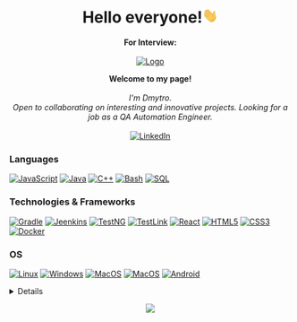 <h1 align="center">Hello everyone!<img src="https://github.com/Sainozhenko/sainozhenko/blob/main/238178097-766d336d-b87d-44ba-807c-c51de2bc6b4d.gif" width="28px" alt="👋"></h1>
<p align="center">
    <b>For Interview:</b><br><br>
    <a href="https://sainozhenko.github.io/frontend">
        <img width=75px height=75px src="https://encrypted-tbn0.gstatic.com/images?q=tbn:ANd9GcRBBDtC6A57UgqKjl3oBO1ToyCIpqzxFQhW8g&usqp=CAU" alt="Logo">
    </a>
</p>
<p align="center">
    <b>Welcome to my page!</b><br><br>
    <i>
        I'm Dmytro.<br>
        Open to collaborating on interesting and innovative projects.
         Looking for a job as a QA Automation Engineer.<br>
    </i><br>
    <a href="https://www.linkedin.com/in/sainozhenko">
        <img src="https://img.shields.io/badge/LinkedIn-blue?style=flat-square&logo=linkedin" alt="LinkedIn">
    </a>
</p>

### Languages
[![JavaScript](https://img.shields.io/badge/javascript-black?style=for-the-badge&logo=javascript)](https://github.com/sainozhenko)
[![Java](https://img.shields.io/badge/java-black?style=for-the-badge&logo=openjdk)](https://github.com/sainozhenko)
[![C++](https://img.shields.io/badge/c++-black?style=for-the-badge&logo=cplusplus)](https://github.com/sainozhenko)
[![Bash](https://img.shields.io/badge/bash-black?style=for-the-badge&logo=gnu-bash&logoColor=white)](https://github.com/sainozhenko)
[![SQL](https://img.shields.io/badge/sql-black?style=for-the-badge&logo=mysql)](https://github.com/sainozhenko)



### Technologies & Frameworks
[![Gradle](https://img.shields.io/badge/gradle-black?style=for-the-badge&logo=gradle)](https://github.com/sainozhenko)
[![Jeenkins](https://img.shields.io/badge/jenkins-black?style=for-the-badge&logo=jenkins)](https://github.com/sainozhenko)
[![TestNG](https://img.shields.io/badge/testng-black?style=for-the-badge&logo=testng)](https://github.com/sainozhenko)
[![TestLink](https://img.shields.io/badge/testlink-black?style=for-the-badge&logo=testlink)](https://github.com/sainozhenko)
[![React](https://img.shields.io/badge/react-black?style=for-the-badge&logo=react)](https://github.com/sainozhenko)
[![HTML5](https://img.shields.io/badge/html5-black?style=for-the-badge&logo=html5)](https://hub.docker.com/u/sainozhenko)
[![CSS3](https://img.shields.io/badge/css3-black?style=for-the-badge&logo=css3)](https://hub.docker.com/u/sainozhenko)
[![Docker](https://img.shields.io/badge/docker-black?style=for-the-badge&logo=docker)](https://hub.docker.com/u/sainozhenko)

### OS
[![Linux](https://img.shields.io/badge/linux-black?style=for-the-badge&logo=Linux)](https://github.com/sainozhenko)
[![Windows](https://img.shields.io/badge/Windows-black?style=for-the-badge&logo=Windows)](https://github.com/sainozhenko)
[![MacOS](https://img.shields.io/badge/MacOS-black?style=for-the-badge&logo=MacOs)](https://github.com/sainozhenko)
[![MacOS](https://img.shields.io/badge/ios-black?style=for-the-badge&logo=ios)](https://github.com/sainozhenko)
[![Android](https://img.shields.io/badge/android-black?style=for-the-badge&logo=android)](https://github.com/sainozhenko)

<details>
<p align="center">
  <a href="https://github.com/sainozhenko">
    <img src="https://github-profile-summary-cards.vercel.app/api/cards/profile-details?username=sainozhenko&theme=transparent" />
  </a>
  <a href="https://github.com/sainozhenko">
    <img src="https://github-readme-streak-stats.herokuapp.com/?user=sainozhenko&hide_border=true&card_width=338&theme=transparent" />
  </a>
  <a href="https://github.com/sainozhenko">
    <img src="http://github-profile-summary-cards.vercel.app/api/cards/stats?username=sainozhenko&theme=transparent" />
  </a>

</p>
</details>
<p align="center">
  <a href="https://github.com/sainozhenko">
    <img src="https://komarev.com/ghpvc/?username=sainozhenko&color=blue&style=flat)" />
  </a>
</p>
<!--

- 🔭 I’m currently working on ...
- 🌱 I’m currently learning ...
- 👯 I’m looking to collaborate on ...
- 🤔 I’m looking for help with ...
- 💬 Ask me about ...
- 📫 How to reach me: ...
- 😄 Pronouns: ...
- ⚡ Fun fact: ...
-->
